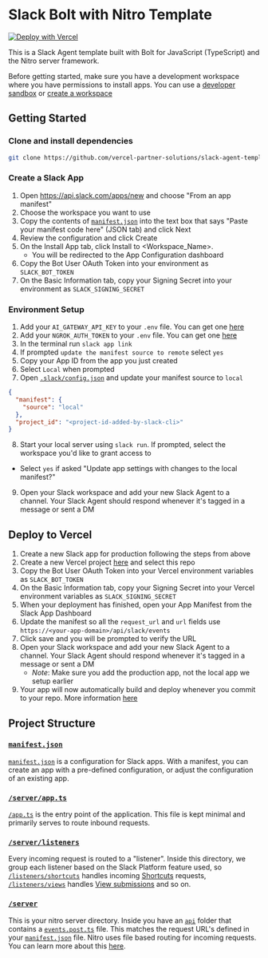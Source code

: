 # Slack Bolt with Nitro Template

[![Deploy with Vercel](https://vercel.com/button)](https://vercel.com/new/clone?demo-description=This%20is%20a%20Slack%20Agent%20template%20built%20with%20Bolt%20for%20JavaScript%20(TypeScript)%20and%20the%20Nitro%20server%20framework.&demo-image=%2F%2Fimages.ctfassets.net%2Fe5382hct74si%2FSs9t7RkKlPtProrbDhZFM%2F0d11b9095ecf84c87a68fbdef6f12ad1%2FFrame__1_.png&demo-title=Slack%20Agent%20Template&demo-url=https%3A%2F%2Fgithub.com%2Fvercel-partner-solutions%2Fslack-agent-template&env=SLACK_SIGNING_SECRET%2CSLACK_BOT_TOKEN&envDescription=These%20environment%20variables%20are%20required%20to%20deploy%20your%20Slack%20app%20to%20Vercel&envLink=https%3A%2F%2Fapi.slack.com%2Fapps&from=templates&project-name=Slack%20Agent%20Template&project-names=Comma%20separated%20list%20of%20project%20names%2Cto%20match%20the%20root-directories&repository-name=slack-agent-template&repository-url=https%3A%2F%2Fgithub.com%2Fvercel-partner-solutions%2Fslack-agent-template&root-directories=List%20of%20directory%20paths%20for%20the%20directories%20to%20clone%20into%20projects&skippable-integrations=1)

This is a Slack Agent template built with Bolt for JavaScript (TypeScript) and the Nitro server framework.

Before getting started, make sure you have a development workspace where you have permissions to install apps. You can use a [developer sandbox](https://api.slack.com/developer-program) or [create a workspace](https://slack.com/create)

## Getting Started

### Clone and install dependencies
```bash
git clone https://github.com/vercel-partner-solutions/slack-agent-template && cd slack-agent-template && pnpm install
```

### Create a Slack App

1. Open https://api.slack.com/apps/new and choose "From an app manifest"
2. Choose the workspace you want to use
3. Copy the contents of [`manifest.json`](./manifest.json) into the text box that says "Paste your manifest code here" (JSON tab) and click Next
4. Review the configuration and click Create
5. On the Install App tab, click Install to <Workspace_Name>. 
      - You will be redirected to the App Configuration dashboard
6. Copy the Bot User OAuth Token into your environment as `SLACK_BOT_TOKEN`
7. On the Basic Information tab, copy your Signing Secret into your environment as `SLACK_SIGNING_SECRET`

### Environment Setup

1. Add your `AI_GATEWAY_API_KEY` to your `.env` file. You can get one [here](https://vercel.com/d?to=%2F%5Bteam%5D%2F%7E%2Fai%2Fapi-keys%3Futm_source%3Dai_gateway_landing_page&title=Get+an+API+Key)
2. Add your `NGROK_AUTH_TOKEN` to your `.env` file. You can get one [here](https://dashboard.ngrok.com/login?state=X1FFBj9sgtS9-oFK_2-h15Xcg0zHPjp_b9edWYrpGBVvIluUPEAarKRIjpp8ZeCHNTljTyreeslpG6n8anuSCFUkgIxwLypEGOa4Ci_cmnXYLhOfYogHWB6TzWBYUmhFLPW0XeGn789mFV_muomVd7QizkgwuYW8Vz2wW315YIK5UPywQaIGFKV8)
3. In the terminal run `slack app link`
4. If prompted `update the manifest source to remote` select `yes`
5. Copy your App ID from the app you just created
6. Select `Local` when prompted
7. Open [`.slack/config.json`](./.slack/config.json) and update your manifest source to `local`
```json
{
  "manifest": {
    "source": "local"
  },
  "project_id": "<project-id-added-by-slack-cli>"
}
```
8. Start your local server using `slack run`. If prompted, select the workspace you'd like to grant access to 
- Select `yes` if asked "Update app settings with changes to the local manifest?"
9. Open your Slack workspace and add your new Slack Agent to a channel. Your Slack Agent should respond whenever it's tagged in a message or sent a DM

## Deploy to Vercel

1. Create a new Slack app for production following the steps from above
2. Create a new Vercel project [here](https://vercel.com/new) and select this repo
2. Copy the Bot User OAuth Token into your Vercel environment variables as `SLACK_BOT_TOKEN`
3. On the Basic Information tab, copy your Signing Secret into your Vercel environment variables as `SLACK_SIGNING_SECRET`
4. When your deployment has finished, open your App Manifest from the Slack App Dashboard
5. Update the manifest so all the `request_url` and `url` fields use `https://<your-app-domain>/api/slack/events`
6. Click save and you will be prompted to verify the URL
7. Open your Slack workspace and add your new Slack Agent to a channel. Your Slack Agent should respond whenever it's tagged in a message or sent a DM
    - _Note_: Make sure you add the production app, not the local app we setup earlier
8. Your app will now automatically build and deploy whenever you commit to your repo. More information [here](https://vercel.com/docs/git)


## Project Structure

### [`manifest.json`](./manifest.json)

[`manifest.json`](./manifest.json) is a configuration for Slack apps. With a manifest, you can create an app with a pre-defined configuration, or adjust the configuration of an existing app.

### [`/server/app.ts`](./server/app.ts)

[`/app.ts`](./server/app.ts) is the entry point of the application. This file is kept minimal and primarily serves to route inbound requests.

### [`/server/listeners`](./server/listeners)

Every incoming request is routed to a "listener". Inside this directory, we group each listener based on the Slack Platform feature used, so [`/listeners/shortcuts`](./server/listeners/shortcuts/index.ts) handles incoming [Shortcuts](https://api.slack.com/interactivity/shortcuts) requests, [`/listeners/views`](./server/listeners/views/index.ts) handles [View submissions](https://api.slack.com/reference/interaction-payloads/views#view_submission) and so on.

### [`/server`](./server)

This is your nitro server directory. Inside you have an [`api`](./server/api) folder that contains a [`events.post.ts`](./server/api/slack/events.post.ts) file. This matches the request URL's defined in your [`manifest.json`](./manifest.json) file. Nitro uses file based routing for incoming requests. You can learn more about this [here](https://nitro.build/guide/routing).